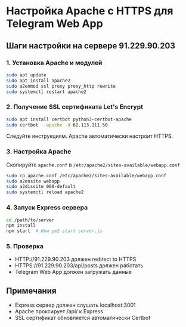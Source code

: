 # Настройка Apache с HTTPS для Telegram Web App

## Шаги настройки на сервере 91.229.90.203

### 1. Установка Apache и модулей
```bash
sudo apt update
sudo apt install apache2
sudo a2enmod ssl proxy proxy_http rewrite
sudo systemctl restart apache2
```

### 2. Получение SSL сертификата Let's Encrypt
```bash
sudo apt install certbot python3-certbot-apache
sudo certbot --apache -d 62.113.111.50
```
Следуйте инструкциям. Apache автоматически настроит HTTPS.

### 3. Настройка Apache
Скопируйте `apache.conf` в `/etc/apache2/sites-available/webapp.conf`

```bash
sudo cp apache.conf /etc/apache2/sites-available/webapp.conf
sudo a2ensite webapp
sudo a2dissite 000-default
sudo systemctl reload apache2
```

### 4. Запуск Express сервера
```bash
cd /path/to/server
npm install
npm start  # Или pm2 start server.js
```

### 5. Проверка
- HTTP://91.229.90.203 должен redirect to HTTPS
- HTTPS://91.229.90.203/api/posts должен работать
- Telegram Web App должен загружать данные

## Примечания
- Express сервер должен слушать localhost:3001
- Apache проксирует /api/ к Express
- SSL сертификат обновляется автоматически Certbot